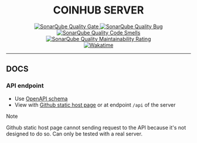 <h1 align=center>
  COINHUB SERVER
</h1>

<div align=center>
  <a href="https://sonarcloud.io/summary/new_code?id=coinhub-uit_server">
    <img alt="SonarQube Quality Gate" src="https://sonarcloud.io/api/project_badges/measure?project=coinhub-uit_server&metric=alert_status"/>
  </a>
  <a href="https://sonarcloud.io/summary/new_code?id=coinhub-uit_server">
    <img alt="SonarQube Quality Bug" src="https://sonarcloud.io/api/project_badges/measure?project=coinhub-uit_server&metric=bugs"/>
  </a>
  <a href="https://sonarcloud.io/summary/new_code?id=coinhub-uit_server">
    <img alt="SonarQube Quality Code Smells" src="https://sonarcloud.io/api/project_badges/measure?project=coinhub-uit_server&metric=code_smells"/>
  </a>
  <a href="https://sonarcloud.io/summary/new_code?id=coinhub-uit_server">
    <img alt="SonarQube Quality Maintainability Rating" src="https://sonarcloud.io/api/project_badges/measure?project=coinhub-uit_server&metric=sqale_rating"/>
  </a>
  <br />
  <a href="https://wakatime.com/badge/github/coinhub-uit/server">
    <img alt="Wakatime" src="https://wakatime.com/badge/github/coinhub-uit/server.svg"/>
  </a>
</div>

---

## DOCS

### API endpoint

- Use [OpenAPI schema](./web/swagger/swagger.json)
- View with [Github static host page](https://coinhub-uit.github.io/server/swagger/) or at endpoint `/api` of the server

> [!NOTE]
> Github static host page cannot sending request to the API because it's not designed to do so. Can only be tested with a real server.
